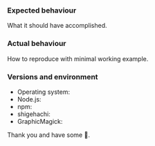 ### Expected behaviour

What it should have accomplished.

### Actual behaviour

How to reproduce with minimal working example.

### Versions and environment

- Operating system:
- Node.js:
- npm:
- shigehachi:
- GraphicMagick:

Thank you and have some :sweet_potato:.
